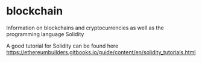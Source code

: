 # blockchain
Information on blockchains and cryptocurrencies as well as the programming language Solidity

A good tutorial for Solidity can be found here https://ethereumbuilders.gitbooks.io/guide/content/en/solidity_tutorials.html
